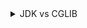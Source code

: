 <details>
<summary>JDK vs CGLIB</summary>
  
| JDK      | CGLIB    |
|----------|----------|
| in package java.lang | requires adding a dependency |
| can proxy only classes that impl interfaces | even with no interfaces, because its proxy mechanism is based on subclassing |
| cannot proxy final - final methods are not allowed in interfaces. | cannot proxy final - because final methods cannot be overwritten |
| cannot proxy private - because it requires method implementation.  | cannot proxy private - because private methods are not accessible in a subclass |
| cannot proxy static - because they belong to the class, not the instance. | cannot proxy static - because they belong to the class, not the instance. |
| a little bit faster | a little bit slower |
</details>

